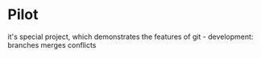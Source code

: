 # Pilot
it's special project, which demonstrates the features of git - development:
branches
merges
conflicts
